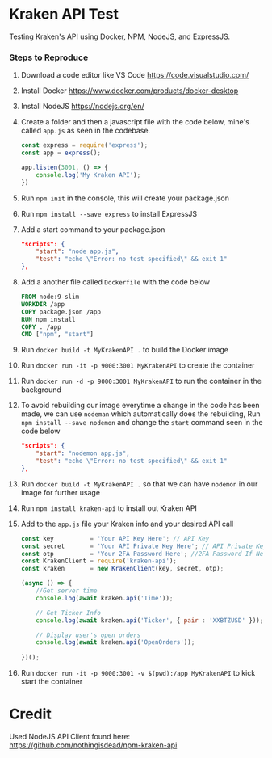 # Kraken API Test
Testing Kraken's API using Docker, NPM, NodeJS, and ExpressJS.

### Steps to Reproduce
1. Download a code editor like VS Code https://code.visualstudio.com/
2. Install Docker https://www.docker.com/products/docker-desktop
3. Install NodeJS https://nodejs.org/en/
4. Create a folder and then a javascript file with the code below, mine's called `app.js` as seen in the codebase. 

    ```javascript
    const express = require('express');
    const app = express();

    app.listen(3001, () => {
        console.log('My Kraken API');
    })
    ```
    
5. Run `npm init` in the console, this will create your package.json
6. Run `npm install --save express` to install ExpressJS
7. Add a start command to your package.json

    ```json
    "scripts": {
        "start": "node app.js",
        "test": "echo \"Error: no test specified\" && exit 1"
    },
    ```
    
8. Add a another file called `Dockerfile` with the code below
    ```Dockerfile
    FROM node:9-slim
    WORKDIR /app
    COPY package.json /app
    RUN npm install
    COPY . /app
    CMD ["npm", "start"]
    ```
9. Run `docker build -t MyKrakenAPI .` to build the Docker image
10. Run `docker run -it -p 9000:3001 MyKrakenAPI` to create the container 
11. Run `docker run -d -p 9000:3001 MyKrakenAPI` to run the container in the background
12. To avoid rebuilding our image everytime a change in the code has been made, we can use `nodeman` which automatically does the rebuilding, Run `npm install --save nodemon` and change the `start` command seen  in the code below

    ```json
    "scripts": {
        "start": "nodemon app.js",
        "test": "echo \"Error: no test specified\" && exit 1"
    },
    ```

13. Run `docker build -t MyKrakenAPI .` so that we can have `nodemon` in our image for further usage
14. Run `npm install kraken-api` to install out Kraken API
15. Add to the `app.js` file your Kraken info and your desired API call

    ```javascript
    const key          = 'Your API Key Here'; // API Key
    const secret       = 'Your API Private Key Here'; // API Private Key
    const otp          = 'Your 2FA Password Here'; //2FA Password If Needed
    const KrakenClient = require('kraken-api');
    const kraken       = new KrakenClient(key, secret, otp);

    (async () => {
        //Get server time
        console.log(await kraken.api('Time'));

        // Get Ticker Info
        console.log(await kraken.api('Ticker', { pair : 'XXBTZUSD' }));

        // Display user's open orders
        console.log(await kraken.api('OpenOrders'));
   
	})(); 
    ```

16. Run `docker run -it -p 9000:3001 -v $(pwd):/app MyKrakenAPI` to kick start the container


# Credit
Used NodeJS API Client found here: https://github.com/nothingisdead/npm-kraken-api


